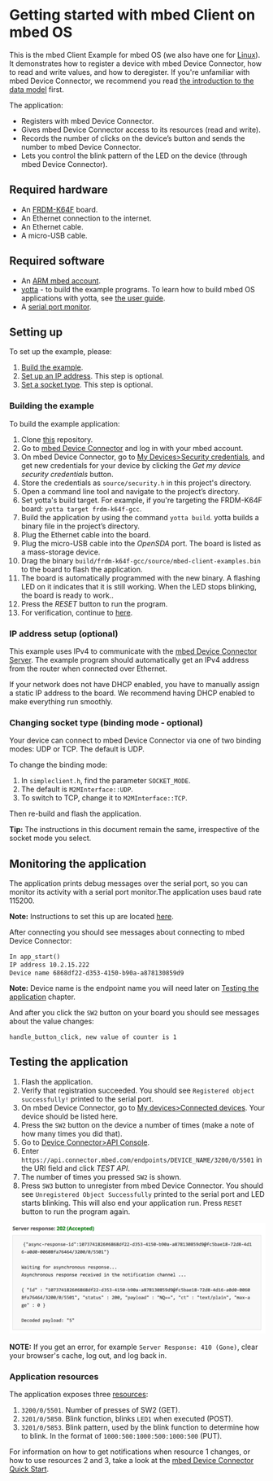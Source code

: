 # Getting started with mbed Client on mbed OS

This is the mbed Client Example for mbed OS (we also have one for [Linux](https://github.com/ARMmbed/mbed-client-linux-example)). It demonstrates how to register a device with mbed Device Connector, how to read and write values, and how to deregister. If you're unfamiliar with mbed Device Connector, we recommend you read [the introduction to the data model](https://docs.mbed.com/docs/mbed-device-connector-web-interfaces/en/latest/#the-mbed-device-connector-data-model) first.

The application:

* Registers with mbed Device Connector.
* Gives mbed Device Connector access to its resources (read and write).
* Records the number of clicks on the device’s button and sends the number to mbed Device Connector.
* Lets you control the blink pattern of the LED on the device (through mbed Device Connector).

## Required hardware

* An [FRDM-K64F](http://developer.mbed.org/platforms/frdm-k64f/) board.
* An Ethernet connection to the internet.
* An Ethernet cable.
* A micro-USB cable.

## Required software

* An [ARM mbed account](https://developer.mbed.org/account/login/?next=/).
* [yotta](http://docs.yottabuild.org/#installing) - to build the example programs. To learn how to build mbed OS applications with yotta, see [the user guide](https://docs.mbed.com/docs/getting-started-mbed-os/en/latest/Full_Guide/app_on_yotta/#building-an-application).
* A [serial port monitor](https://developer.mbed.org/handbook/SerialPC#host-interface-and-terminal-applications).

## Setting up

To set up the example, please:

1. [Build the example](#Building-the-example).
1. [Set up an IP address](#IP-address-setup). This step is optional.
1. [Set a socket type](#Setting-socket-type). This step is optional.

### Building the example

To build the example application:

1. Clone [this](https://github.com/ARMmbed/mbed-client-examples) repository.
1. Go to [mbed Device Connector](https://connector.mbed.com) and log in with your mbed account.
1. On mbed Device Connector, go to [My Devices>Security credentials](https://connector.mbed.com/#credentials), and get new credentials for your device by clicking the *Get my device security credentials* button.
1. Store the credentials as `source/security.h` in this project's directory.
1. Open a command line tool and navigate to the project’s directory.
1. Set yotta's build target. For example, if you're targeting the FRDM-K64F board: `yotta target frdm-k64f-gcc`.
1. Build the application by using the command `yotta build`. yotta builds a binary file in the project’s directory.
1. Plug the Ethernet cable into the board.
1. Plug the micro-USB cable into the *OpenSDA* port. The board is listed as a mass-storage device.
1. Drag the binary `build/frdm-k64f-gcc/source/mbed-client-examples.bin` to the board to flash the application.
1. The board is automatically programmed with the new binary. A flashing LED on it indicates that it is still working. When the LED stops blinking, the board is ready to work..
1. Press the *RESET* button to run the program.
1. For verification, continue to [here](#monitoring-the-application).

### IP address setup (optional)

This example uses IPv4 to communicate with the [mbed Device Connector Server](https://api.connector.mbed.com). The example program should automatically get an IPv4 address from the router when connected over Ethernet.

If your network does not have DHCP enabled, you have to manually assign a static IP address to the board. We recommend having DHCP enabled to make everything run smoothly.

### Changing socket type (binding mode - optional)

Your device can connect to mbed Device Connector via one of two binding modes: UDP or TCP. The default is UDP.

To change the binding mode:

1. In `simpleclient.h`, find the parameter ``SOCKET_MODE``.
1. The default is ``M2MInterface::UDP``.
1. To switch to TCP, change it to ``M2MInterface::TCP``.

Then re-build and flash the application.

**Tip:** The instructions in this document remain the same, irrespective of the socket mode you select.

## Monitoring the application

The application prints debug messages over the serial port, so you can monitor its activity with a serial port monitor.The application uses baud rate 115200.

**Note:** Instructions to set this up are located [here](https://developer.mbed.org/handbook/SerialPC#host-interface-and-terminal-applications).

After connecting you should see messages about connecting to mbed Device Connector:

```
In app_start()
IP address 10.2.15.222
Device name 6868df22-d353-4150-b90a-a878130859d9
```
**Note:** Device name is the endpoint name you will need later on [Testing the application](https://github.com/ARMmbed/mbed-client-quickstart#testing-the-application) chapter.

And after you click the `SW2` button on your board you should see messages about the value changes:

```
handle_button_click, new value of counter is 1
```

## Testing the application

1. Flash the application.
1. Verify that registration succeeded. You should see `Registered object successfully!` printed to the serial port.
1. On mbed Device Connector, go to [My devices>Connected devices](https://connector.mbed.com/#endpoints). Your device should be listed here.
1. Press the `SW2` button on the device a number of times (make a note of how many times you did that).
1. Go to [Device Connector>API Console](https://connector.mbed.com/#console).
1. Enter `https://api.connector.mbed.com/endpoints/DEVICE_NAME/3200/0/5501` in the URI field and click *TEST API*.
1. The number of times you pressed `SW2` is shown.
1. Press `SW3` button to unregister from mbed Device Connector. You should see `Unregistered Object Successfully` printed to the serial port and LED starts blinking. 
   This will also end your application run. Press `RESET` button to run the program again.


![SW2 pressed five times, as shown by the API Console](clicks.png)

**NOTE:** If you get an error, for example `Server Response: 410 (Gone)`, clear your browser's cache, log out, and log back in.

### Application resources

The application exposes three [resources](https://docs.mbed.com/docs/mbed-device-connector-web-interfaces/en/latest/#the-mbed-device-connector-data-model):

1. `3200/0/5501`. Number of presses of SW2 (GET).
2. `3201/0/5850`. Blink function, blinks `LED1` when executed (POST).
3. `3201/0/5853`. Blink pattern, used by the blink function to determine how to blink. In the format of `1000:500:1000:500:1000:500` (PUT).

For information on how to get notifications when resource 1 changes, or how to use resources 2 and 3, take a look at the [mbed Device Connector Quick Start](https://github.com/ARMmbed/mbed-connector-api-node-quickstart).

